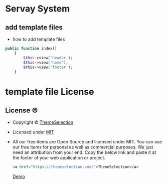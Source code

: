 # Servay System

## add template files

- how to add template files

```php
public function index()
	{
		$this->view('header');
		$this->view('home');
		$this->view('footer');
	}
```

# template file License

## License &copy;

- Copyright © [ThemeSelection](https://themeselection.com/)
- Licensed under [MIT](LICENSE)
- All our free items are Open Source and licensed under MIT. You can use our free items for personal as well as commercial purposes. We just need an attribution from your end. Copy the below link and paste it at the footer of your web application or project.

  ```html
  <a href="https://themeselection.com/">ThemeSelection</a>
  ```

  [Demo](https://themeselection.com/demo/sneat-bootstrap-html-admin-template-free/html/)
